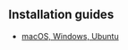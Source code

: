 ## Installation guides

* [macOS, Windows, Ubuntu](https://www.datacamp.com/community/tutorials/installing-R-windows-mac-ubuntu "macOS, Windows, Ubuntu")